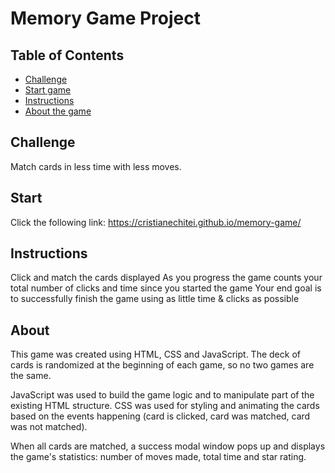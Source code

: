 # Memory Game Project

## Table of Contents

* [Challenge](#challenge)
* [Start game](#start)
* [Instructions](#instructions)
* [About the game](#about)

## Challenge
Match cards in less time with less moves.

## Start
Click the following link: https://cristianechitei.github.io/memory-game/

## Instructions
Click and match the cards displayed
As you progress the game counts your total number of clicks and time since you started the game
Your end goal is to successfully finish the game using as little time & clicks as possible

## About
This game was created using HTML, CSS and JavaScript. The deck of cards is randomized at the beginning of each game, so no two games are the same.

JavaScript was used to build the game logic and to manipulate part of the existing HTML structure. CSS was used for styling and animating the cards based on the events happening (card is clicked, card was matched, card was not matched).

When all cards are matched, a success modal window pops up and displays the game's statistics: number of moves made, total time and star rating.
